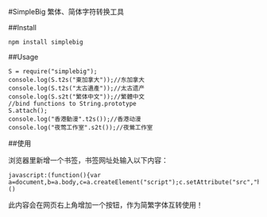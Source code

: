 #SimpleBig
繁体、简体字符转换工具

##Install

	npm install simplebig

##Usage

	S = require("simplebig");
	console.log(S.t2s("東加拿大"));//东加拿大
	console.log(S.t2s("太古遺產"));//太古遗产
	console.log(S.s2t("繁体中文"));//繁體中文
	//bind functions to String.prototype
	S.attach();
	console.log("香港動漫".t2s());//香港动漫
	console.log("夜莺工作室".s2t());//夜鶯工作室

##使用

浏览器里新增一个书签，书签网址处输入以下内容：

    javascript:(function(){var a=document,b=a.body,c=a.createElement("script");c.setAttribute("src","http://ocode.github.io/simplebig/big5.js");a.querySelector("head").appendChild(c);})()


此内容会在网页右上角增加一个按钮，作为简繁字体互转使用！